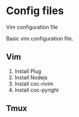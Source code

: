 # Config files
Vim configuration file

Basic vim configuration file.

## Vim

1. Install Plug
2. Install Nodejs
3. Install coc-nvim
4. Install coc-pyright

## Tmux
